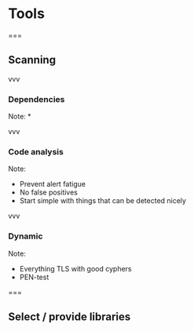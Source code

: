 # Tools

===

## Scanning

vvv

### Dependencies

Note:
* 

vvv

### Code analysis

Note:
* Prevent alert fatigue
* No false positives
* Start simple with things that can be detected nicely

vvv

### Dynamic

Note:
* Everything TLS with good cyphers
* PEN-test

===

## Select / provide libraries 